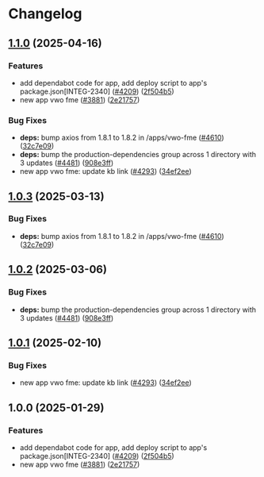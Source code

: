 # Changelog

## [1.1.0](https://github.com/shanonplace/marketplace-partner-apps/compare/vwo-fme-v1.0.3...vwo-fme-v1.1.0) (2025-04-16)


### Features

* add dependabot code for app, add deploy script to app's package.json[INTEG-2340] ([#4209](https://github.com/shanonplace/marketplace-partner-apps/issues/4209)) ([2f504b5](https://github.com/shanonplace/marketplace-partner-apps/commit/2f504b5326f161f32ea84614c39d732cd350d3c8))
* new app vwo fme ([#3881](https://github.com/shanonplace/marketplace-partner-apps/issues/3881)) ([2e21757](https://github.com/shanonplace/marketplace-partner-apps/commit/2e2175712f28e8786d8c26acb22e4d826e338c52))


### Bug Fixes

* **deps:** bump axios from 1.8.1 to 1.8.2 in /apps/vwo-fme ([#4610](https://github.com/shanonplace/marketplace-partner-apps/issues/4610)) ([32c7e09](https://github.com/shanonplace/marketplace-partner-apps/commit/32c7e0954d800114f340d296f28a4ac3f26c3897))
* **deps:** bump the production-dependencies group across 1 directory with 3 updates ([#4481](https://github.com/shanonplace/marketplace-partner-apps/issues/4481)) ([908e3ff](https://github.com/shanonplace/marketplace-partner-apps/commit/908e3ffcf52f617c2a3d81d3191fce34086a2d26))
* new app vwo fme: update kb link ([#4293](https://github.com/shanonplace/marketplace-partner-apps/issues/4293)) ([34ef2ee](https://github.com/shanonplace/marketplace-partner-apps/commit/34ef2ee3ff896236e1aeba759e121fe311af855e))

## [1.0.3](https://github.com/contentful/marketplace-partner-apps/compare/vwo-fme-v1.0.2...vwo-fme-v1.0.3) (2025-03-13)


### Bug Fixes

* **deps:** bump axios from 1.8.1 to 1.8.2 in /apps/vwo-fme ([#4610](https://github.com/contentful/marketplace-partner-apps/issues/4610)) ([32c7e09](https://github.com/contentful/marketplace-partner-apps/commit/32c7e0954d800114f340d296f28a4ac3f26c3897))

## [1.0.2](https://github.com/contentful/marketplace-partner-apps/compare/vwo-fme-v1.0.1...vwo-fme-v1.0.2) (2025-03-06)


### Bug Fixes

* **deps:** bump the production-dependencies group across 1 directory with 3 updates ([#4481](https://github.com/contentful/marketplace-partner-apps/issues/4481)) ([908e3ff](https://github.com/contentful/marketplace-partner-apps/commit/908e3ffcf52f617c2a3d81d3191fce34086a2d26))

## [1.0.1](https://github.com/contentful/marketplace-partner-apps/compare/vwo-fme-v1.0.0...vwo-fme-v1.0.1) (2025-02-10)


### Bug Fixes

* new app vwo fme: update kb link ([#4293](https://github.com/contentful/marketplace-partner-apps/issues/4293)) ([34ef2ee](https://github.com/contentful/marketplace-partner-apps/commit/34ef2ee3ff896236e1aeba759e121fe311af855e))

## 1.0.0 (2025-01-29)


### Features

* add dependabot code for app, add deploy script to app's package.json[INTEG-2340] ([#4209](https://github.com/contentful/marketplace-partner-apps/issues/4209)) ([2f504b5](https://github.com/contentful/marketplace-partner-apps/commit/2f504b5326f161f32ea84614c39d732cd350d3c8))
* new app vwo fme ([#3881](https://github.com/contentful/marketplace-partner-apps/issues/3881)) ([2e21757](https://github.com/contentful/marketplace-partner-apps/commit/2e2175712f28e8786d8c26acb22e4d826e338c52))
